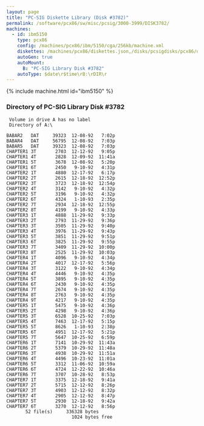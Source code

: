 ```yaml
---
layout: page
title: "PC-SIG Diskette Library (Disk #3782)"
permalink: /software/pcx86/sw/misc/pcsig/3000-3999/DISK3782/
machines:
  - id: ibm5150
    type: pcx86
    config: /machines/pcx86/ibm/5150/cga/256kb/machine.xml
    diskettes: /machines/pcx86/diskettes.json,/disks/pcsigdisks/pcx86/diskettes.json
    autoGen: true
    autoMount:
      B: "PC-SIG Library Disk #3782"
    autoType: $date\r$time\rB:\rDIR\r
---
```


{% include machine.html id="ibm5150" %}

### Directory of PC-SIG Library Disk #3782

     Volume in drive A has no label
     Directory of A:\

    BABAR2   DAT     39323  12-08-92   7:02p
    BABAR4   DAT     56795  12-08-92   7:03p
    BABAR5   DAT     39323  12-08-92   7:03p
    CHAPTER1 3T       2703  12-12-92   9:05p
    CHAPTER1 4T       2828  12-09-92  11:41a
    CHAPTER1 5T       3678  12-08-92   5:20p
    CHAPTER1 6T       2450   9-10-92   4:31p
    CHAPTER2 1T       4880  12-17-92   6:17p
    CHAPTER2 2T       2615  12-18-92  12:52p
    CHAPTER2 3T       3723  12-18-92  12:54p
    CHAPTER2 4T       3142   9-10-92   4:32p
    CHAPTER2 5T       3196   9-10-92   4:32p
    CHAPTER2 6T       4324   1-10-93   2:35p
    CHAPTER2 7T       2934  12-18-92  12:55p
    CHAPTER2 8T       4199   9-10-92   4:33p
    CHAPTER3 1T       4888  11-29-92   9:33p
    CHAPTER3 2T       2793  11-29-92   9:36p
    CHAPTER3 3T       3505  11-29-92   9:40p
    CHAPTER3 4T       3976  11-29-92   9:43p
    CHAPTER3 5T       3851  11-29-92   9:51p
    CHAPTER3 6T       3825  11-29-92   9:55p
    CHAPTER3 7T       3409  11-29-92  10:00p
    CHAPTER3 8T       2525  11-29-92  10:03p
    CHAPTER4 1T       4096   9-10-92   4:34p
    CHAPTER4 2T       4017  12-17-92   5:56p
    CHAPTER4 3T       3122   9-10-92   4:34p
    CHAPTER4 4T       4446   9-10-92   4:35p
    CHAPTER4 5T       3895   9-10-92   4:35p
    CHAPTER4 6T       2430   9-10-92   4:35p
    CHAPTER4 7T       2674   9-10-92   4:35p
    CHAPTER4 8T       2763   9-10-92   4:35p
    CHAPTER4 9T       4217   9-10-92   4:35p
    CHAPTER5 1T       5475   9-10-92   4:36p
    CHAPTER5 2T       4298   9-10-92   4:36p
    CHAPTER5 3T       6528  10-25-92   7:03p
    CHAPTER5 4T       7463  12-17-92   5:15p
    CHAPTER5 5T       8626   1-10-93   2:38p
    CHAPTER5 6T       4951  12-17-92   5:21p
    CHAPTER5 7T       5647  10-25-92   6:59p
    CHAPTER6 1T       7141  10-29-92  11:43a
    CHAPTER6 2T       5379  10-29-92  11:48a
    CHAPTER6 3T       4938  10-29-92  11:51a
    CHAPTER6 4T       4496  10-23-92  11:01a
    CHAPTER6 5T       3312  11-06-92  10:59a
    CHAPTER6 6T       4724  12-22-92  10:46a
    CHAPTER6 7T       3707  10-28-92   8:53p
    CHAPTER7 1T       3375  12-18-92   9:41a
    CHAPTER7 2T       5715  12-12-92   8:26p
    CHAPTER7 3T       4903  12-12-92   8:32p
    CHAPTER7 4T       2905  12-12-92   8:47p
    CHAPTER7 5T       2930  12-18-92   9:42a
    CHAPTER7 6T       3270  12-12-92   8:56p
           52 file(s)     336328 bytes
                            1024 bytes free
